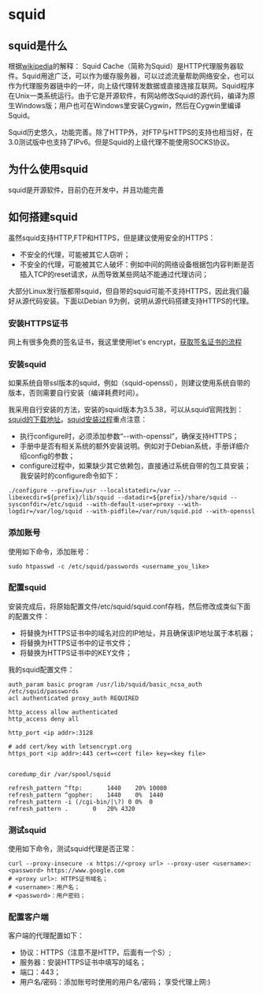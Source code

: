 # squid

## squid是什么
根据[wikipedia](https://zh.wikipedia.org/wiki/Squid_(%E8%BD%AF%E4%BB%B6))的解释：
Squid Cache（简称为Squid）是HTTP代理服务器软件。Squid用途广泛，可以作为缓存服务器，可以过滤流量帮助网络安全，也可以作为代理服务器链中的一环，向上级代理转发数据或直接连接互联网。Squid程序在Unix一类系统运行。由于它是开源软件，有网站修改Squid的源代码，编译为原生Windows版；用户也可在Windows里安装Cygwin，然后在Cygwin里编译Squid。

Squid历史悠久，功能完善。除了HTTP外，对FTP与HTTPS的支持也相当好，在3.0测试版中也支持了IPv6。但是Squid的上级代理不能使用SOCKS协议。

## 为什么使用squid
squid是开源软件，目前仍在开发中，并且功能完善

## 如何搭建squid
虽然squid支持HTTP,FTP和HTTPS，但是建议使用安全的HTTPS：
* 不安全的代理，可能被其它人窃听；
* 不安全的代理，可能被其它人破坏：例如中间的网络设备根据包内容判断是否插入TCP的reset请求，从而导致某些网站不能通过代理访问；

大部分Linux发行版都带squid，但自带的squid可能不支持HTTPS，因此我们最好从源代码安装。下面以Debian 9为例，说明从源代码搭建支持HTTPS的代理。

### 安装HTTPS证书
网上有很多免费的签名证书，我这里使用let's encrypt，[获取签名证书的流程](https://certbot.eff.org/instructions?ws=other&os=debianstretch)

### 安装squid
如果系统自带ssl版本的squid，例如（squid-openssl），则建议使用系统自带的版本，否则需要自行安装（编译耗费时间）。

我采用自行安装的方法，安装的squid版本为3.5.38，可以从squid官网找到：[squid的下载地址](http://www.squid-cache.org/Versions/)。[squid安装过程](https://wiki.squid-cache.org/SquidFaq/CompilingSquid)重点注意：
* 执行configure时，必须添加参数“--with-openssl”，确保支持HTTPS；
* 手册中是否有相关系统的额外安装说明。例如对于Debian系统，手册详细介绍config的参数；
* configure过程中，如果缺少其它依赖包，直接通过系统自带的包工具安装；
我安装时的configure命令如下：
```
./configure --prefix=/usr --localstatedir=/var --libexecdir=${prefix}/lib/squid --datadir=${prefix}/share/squid --sysconfdir=/etc/squid --with-default-user=proxy --with-logdir=/var/log/squid --with-pidfile=/var/run/squid.pid --with-openssl
```

### 添加账号
使用如下命令，添加账号：
```
sudo htpasswd -c /etc/squid/passwords <username_you_like>
```

### 配置squid
安装完成后，将原始配置文件/etc/squid/squid.conf存档，然后修改成类似下面的配置文件：
* 将<ip addr>替换为HTTPS证书中的域名对应的IP地址，并且确保该IP地址属于本机器；
* 将<cert file>替换为HTTPS证书中的证书文件；
* 将<key file>替换为HTTPS证书中的KEY文件；

我的squid配置文件：
```
auth_param basic program /usr/lib/squid/basic_ncsa_auth /etc/squid/passwords
acl authenticated proxy_auth REQUIRED

http_access allow authenticated
http_access deny all

http_port <ip addr>:3128

# add cert/key with letsencrypt.org
https_port <ip addr>:443 cert=<cert file> key=<key file>


coredump_dir /var/spool/squid

refresh_pattern ^ftp:		1440	20%	10080
refresh_pattern ^gopher:	1440	0%	1440
refresh_pattern -i (/cgi-bin/|\?) 0	0%	0
refresh_pattern .		0	20%	4320
```

### 测试squid
使用如下命令，测试squid代理是否正常：
```
curl --proxy-insecure -x https://<proxy url> --proxy-user <username>:<password> https://www.google.com
# <proxy url>: HTTPS证书域名；
# <username>：用户名；
# <password>：用户密码；
```
  
### 配置客户端
客户端的代理配置如下：
* 协议：HTTPS（注意不是HTTP，后面有一个S）;
* 服务器：安装HTTPS证书中填写的域名；
* 端口：443；
* 用户名/密码：添加账号时使用的用户名/密码；
享受代理上网:)
